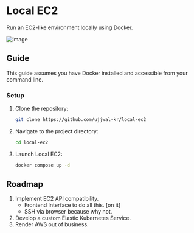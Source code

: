# Local EC2

Run an EC2-like environment locally using Docker.

![image](https://github.com/user-attachments/assets/eca758ae-cc12-4356-9472-87fe897ebd2a)


## Guide

This guide assumes you have Docker installed and accessible from your command line.

### Setup

1. Clone the repository:
   ```bash
   git clone https://github.com/ujjwal-kr/local-ec2
   ```

2. Navigate to the project directory:
   ```bash
   cd local-ec2
   ```

3. Launch Local EC2:
   ```bash
   docker compose up -d
   ```

## Roadmap

1. Implement EC2 API compatibility.
   - Frontend Interface to do all this. [on it]
   - SSH via browser because why not.
2. Develop a custom Elastic Kubernetes Service.
3. Render AWS out of business.
